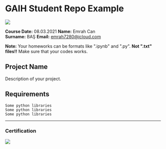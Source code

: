 # GAIH Student Repo Example
![](img/newlogo.png)

**Course Date:** 08.03.2021 
**Name:** Emrah Can  
**Surname:** BAŞ 
**Email:** emrah7280@icloud.com  

**Note:** Your homeworks can be formats like ".ipynb" and ".py". **Not ".txt" files!!** Make sure that your codes works.  

## Project Name
Description of your project.

## Requirements
```
Some python libraries
Some python libraries
Some python libraries
```
---

### Certification
![](img/TopLearnerCertificate.png)

